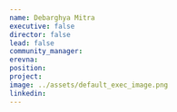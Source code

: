```yaml
---
name: Debarghya Mitra
executive: false
director: false
lead: false
community_manager:   
erevna:  
position:  
project:  
image: ../assets/default_exec_image.png
linkedin: 
---
```

